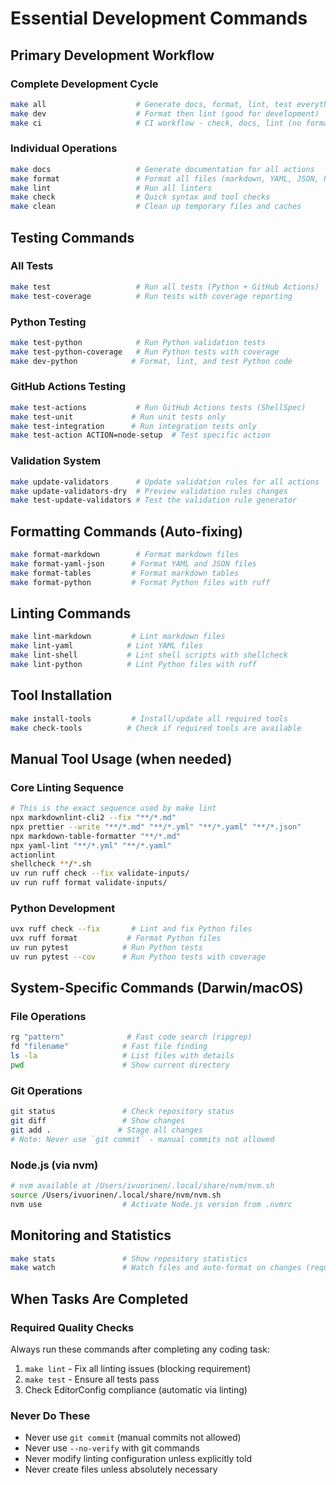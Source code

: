 # Essential Development Commands

## Primary Development Workflow

### Complete Development Cycle

```bash
make all                    # Generate docs, format, lint, test everything
make dev                    # Format then lint (good for development)
make ci                     # CI workflow - check, docs, lint (no formatting)
```

### Individual Operations

```bash
make docs                   # Generate documentation for all actions
make format                 # Format all files (markdown, YAML, JSON, Python)
make lint                   # Run all linters
make check                  # Quick syntax and tool checks
make clean                  # Clean up temporary files and caches
```

## Testing Commands

### All Tests

```bash
make test                   # Run all tests (Python + GitHub Actions)
make test-coverage          # Run tests with coverage reporting
```

### Python Testing

```bash
make test-python            # Run Python validation tests
make test-python-coverage   # Run Python tests with coverage
make dev-python            # Format, lint, and test Python code
```

### GitHub Actions Testing

```bash
make test-actions           # Run GitHub Actions tests (ShellSpec)
make test-unit             # Run unit tests only
make test-integration      # Run integration tests only
make test-action ACTION=node-setup  # Test specific action
```

### Validation System

```bash
make update-validators      # Update validation rules for all actions
make update-validators-dry  # Preview validation rules changes
make test-update-validators # Test the validation rule generator
```

## Formatting Commands (Auto-fixing)

```bash
make format-markdown        # Format markdown files
make format-yaml-json      # Format YAML and JSON files
make format-tables         # Format markdown tables
make format-python         # Format Python files with ruff
```

## Linting Commands

```bash
make lint-markdown         # Lint markdown files
make lint-yaml            # Lint YAML files
make lint-shell           # Lint shell scripts with shellcheck
make lint-python          # Lint Python files with ruff
```

## Tool Installation

```bash
make install-tools         # Install/update all required tools
make check-tools          # Check if required tools are available
```

## Manual Tool Usage (when needed)

### Core Linting Sequence

```bash
# This is the exact sequence used by make lint
npx markdownlint-cli2 --fix "**/*.md"
npx prettier --write "**/*.md" "**/*.yml" "**/*.yaml" "**/*.json"
npx markdown-table-formatter "**/*.md"
npx yaml-lint "**/*.yml" "**/*.yaml"
actionlint
shellcheck **/*.sh
uv run ruff check --fix validate-inputs/
uv run ruff format validate-inputs/
```

### Python Development

```bash
uvx ruff check --fix       # Lint and fix Python files
uvx ruff format           # Format Python files
uv run pytest            # Run Python tests
uv run pytest --cov      # Run Python tests with coverage
```

## System-Specific Commands (Darwin/macOS)

### File Operations

```bash
rg "pattern"              # Fast code search (ripgrep)
fd "filename"            # Fast file finding
ls -la                   # List files with details
pwd                      # Show current directory
```

### Git Operations

```bash
git status               # Check repository status
git diff                 # Show changes
git add .               # Stage all changes
# Note: Never use `git commit` - manual commits not allowed
```

### Node.js (via nvm)

```bash
# nvm available at /Users/ivuorinen/.local/share/nvm/nvm.sh
source /Users/ivuorinen/.local/share/nvm/nvm.sh
nvm use                  # Activate Node.js version from .nvmrc
```

## Monitoring and Statistics

```bash
make stats               # Show repository statistics
make watch               # Watch files and auto-format on changes (requires entr)
```

## When Tasks Are Completed

### Required Quality Checks

Always run these commands after completing any coding task:

1. `make lint` - Fix all linting issues (blocking requirement)
2. `make test` - Ensure all tests pass
3. Check EditorConfig compliance (automatic via linting)

### Never Do These

- Never use `git commit` (manual commits not allowed)
- Never use `--no-verify` with git commands
- Never modify linting configuration unless explicitly told
- Never create files unless absolutely necessary
